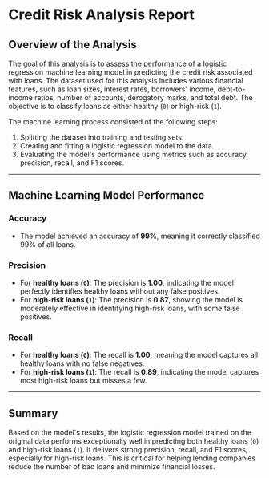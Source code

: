
# Credit Risk Analysis Report  

## Overview of the Analysis  

The goal of this analysis is to assess the performance of a logistic regression machine learning model in predicting the credit risk associated with loans. The dataset used for this analysis includes various financial features, such as loan sizes, interest rates, borrowers' income, debt-to-income ratios, number of accounts, derogatory marks, and total debt. The objective is to classify loans as either healthy (`0`) or high-risk (`1`).  

The machine learning process consisted of the following steps:  
1. Splitting the dataset into training and testing sets.  
2. Creating and fitting a logistic regression model to the data.  
3. Evaluating the model's performance using metrics such as accuracy, precision, recall, and F1 scores.  

---

## Machine Learning Model Performance  

### Accuracy  
- The model achieved an accuracy of **99%**, meaning it correctly classified 99% of all loans.  

### Precision  
- For **healthy loans (`0`)**: The precision is **1.00**, indicating the model perfectly identifies healthy loans without any false positives.  
- For **high-risk loans (`1`)**: The precision is **0.87**, showing the model is moderately effective in identifying high-risk loans, with some false positives.  

### Recall  
- For **healthy loans (`0`)**: The recall is **1.00**, meaning the model captures all healthy loans with no false negatives.  
- For **high-risk loans (`1`)**: The recall is **0.89**, indicating the model captures most high-risk loans but misses a few.  

---

## Summary  

Based on the model's results, the logistic regression model trained on the original data performs exceptionally well in predicting both healthy loans (`0`) and high-risk loans (`1`). It delivers strong precision, recall, and F1 scores, especially for high-risk loans. This is critical for helping lending companies reduce the number of bad loans and minimize financial losses.  
